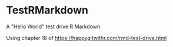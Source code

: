 # TestRMarkdown
A "Hello World" test drive R Markdown


Using chapter 18 of https://happygitwithr.com/rmd-test-drive.html
